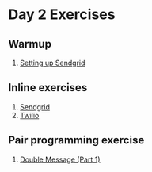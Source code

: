 # Day 2 Exercises

## Warmup

1. [Setting up Sendgrid](warmup/)

## Inline exercises

1. [Sendgrid](sendgrid/)
1. [Twilio](twilio/)

## Pair programming exercise

1. [Double Message (Part 1)](https://github.com/horizons-school-of-technology/double-message/tree/master/readme-part1.md)
